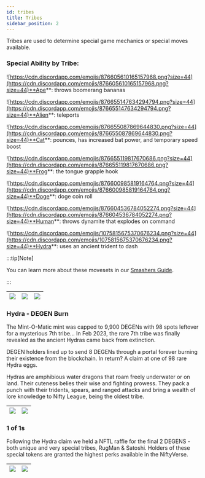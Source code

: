 ```yaml
---
id: tribes
title: Tribes
sidebar_position: 2
---
```


Tribes are used to determine special game mechanics or special moves available.

### Special Ability by Tribe:

![https://cdn.discordapp.com/emojis/876605610165157968.png?size=44](https://cdn.discordapp.com/emojis/876605610165157968.png?size=44)**Ape**: throws boomerang bananas

![https://cdn.discordapp.com/emojis/876655147634294794.png?size=44](https://cdn.discordapp.com/emojis/876655147634294794.png?size=44)**Alien**: teleports

![https://cdn.discordapp.com/emojis/876655087869644830.png?size=44](https://cdn.discordapp.com/emojis/876655087869644830.png?size=44)**Cat**: pounces, has increased bat power, and temporary speed boost

![https://cdn.discordapp.com/emojis/876655119817670686.png?size=44](https://cdn.discordapp.com/emojis/876655119817670686.png?size=44)**Frog**: the tongue grapple hook

![https://cdn.discordapp.com/emojis/876600985819164764.png?size=44](https://cdn.discordapp.com/emojis/876600985819164764.png?size=44)**Doge**: doge coin roll

![https://cdn.discordapp.com/emojis/876604536784052274.png?size=44](https://cdn.discordapp.com/emojis/876604536784052274.png?size=44)**Human**: throws dynamite that explodes on command

![https://cdn.discordapp.com/emojis/1075815675370676234.png?size=44](https://cdn.discordapp.com/emojis/1075815675370676234.png?size=44)**Hydra**: uses an ancient trident to dash

:::tip[Note]

You can learn more about these movesets in our [Smashers Guide](/docs/guides/nifty-smashers/tribes).

:::

| ![](/img/sketches/alien-sketch.gif) | ![](/img/sketches/cat-sketch.gif) | ![](/img/sketches/doge-sketch.gif) |
| ----------------------------------- | --------------------------------- | ---------------------------------- |

### Hydra - DEGEN Burn

The Mint-O-Matic mint was capped to 9,900 DEGENs with 98 spots leftover for a mysterious 7th tribe... In Feb 2023, the rare 7th tribe was finally revealed as the ancient Hydras came back from extinction.

DEGEN holders lined up to send 8 DEGENs through a portal forever burning their existence from the blockchain. In return? A claim at one of 98 rare Hydra eggs.

Hydras are amphibious water dragons that roam freely underwater or on land. Their cuteness belies their wise and fighting prowess. They pack a punch with their tridents, spears, and ranged attacks and bring a wealth of lore knowledge to Nifty League, being the oldest tribe.

| ![](/img/degens/grails/9946.png) | ![](/img/degens/grails/9930.png) |
| -------------------------------- | -------------------------------- |

### 1 of 1s

Following the Hydra claim we held a NFTL raffle for the final 2 DEGENS - both unique and very special tribes, RugMan & Satoshi. Holders of these special tokens are granted the highest perks available in the NiftyVerse.

| ![](/img/degens/grails/9999.png) | ![](/img/degens/grails/10000.png) |
| -------------------------------- | --------------------------------- |

